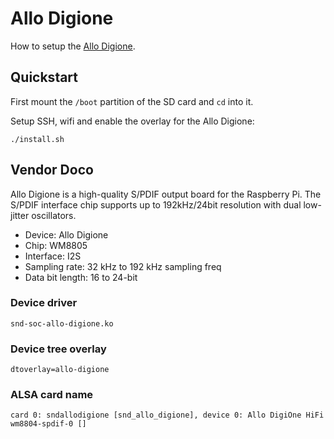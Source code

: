 Allo Digione
============

How to setup the [Allo Digione](https://www.allo.com/sparky/digione.html).


## Quickstart

First mount the `/boot` partition of the SD card and `cd` into it.

Setup SSH, wifi and enable the overlay for the Allo Digione:

    ./install.sh


## Vendor Doco

Allo Digione is a high-quality S/PDIF output board for the Raspberry Pi. The S/PDIF interface chip
supports up to 192kHz/24bit resolution with dual low-jitter oscillators.

- Device: Allo Digione
- Chip: WM8805
- Interface: I2S
- Sampling rate: 32 kHz to 192 kHz sampling freq
- Data bit length: 16 to 24-bit

### Device driver

    snd-soc-allo-digione.ko

### Device tree overlay

    dtoverlay=allo-digione

### ALSA card name

    card 0: sndallodigione [snd_allo_digione], device 0: Allo DigiOne HiFi wm8804-spdif-0 []
